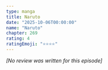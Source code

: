 ```yaml
---
type: manga
title: Naruto
date: "2025-10-06T00:00:00"
name: "Naruto"
chapter: 269
rating: 4
ratingEmoji: "⭐️⭐️⭐️⭐️"
---
```


_[No review was written for this episode]_